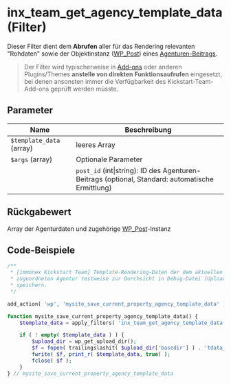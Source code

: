 # inx_team_get_agency_template_data (Filter)

Dieser Filter dient dem **Abrufen** aller für das Rendering relevanten "Rohdaten" sowie der Objektinstanz ([WP_Post](https://developer.wordpress.org/reference/classes/wp_post/)) eines [Agenturen-Beitrags](/beitragsarten).

> Der Filter wird typischerweise in [Add-ons](https://docs.immonex.de/kickstart/#/add-ons) oder anderen Plugins/Themes **anstelle von direkten Funktionsaufrufen** eingesetzt, bei denen ansonsten immer die Verfügbarkeit des Kickstart-Team-Add-ons geprüft werden müsste.

## Parameter

| Name | Beschreibung |
| ---- | ------------ |
| `$template_data` (array)| leeres Array |
| `$args` (array) | Optionale Parameter |
| | `post_id` (int\|string): ID des Agenturen-Beitrags (optional, Standard: automatische Ermittlung) |

## Rückgabewert

Array der Agenturdaten und zugehörige [WP_Post](https://developer.wordpress.org/reference/classes/wp_post/)-Instanz

## Code-Beispiele

```php
/**
 * [immonex Kickstart Team] Template-Rendering-Daten der dem aktuellen Objekt
 * zugeordneten Agentur testweise zur Durchsicht in Debug-Datei (Uploads-Ordner)
 * speichern.
 */

add_action( 'wp', 'mysite_save_current_property_agency_template_data' );

function mysite_save_current_property_agency_template_data() {
	$template_data = apply_filters( 'inx_team_get_agency_template_data', [] );

	if ( ! empty( $template_data ) ) {
		$upload_dir = wp_get_upload_dir();
		$f = fopen( trailingslashit( $upload_dir['basedir'] ) . 'tdata_debug.txt', 'w+');
		fwrite( $f, print_r( $template_data, true) );
		fclose( $f );
	}
} // mysite_save_current_property_agency_template_data
```